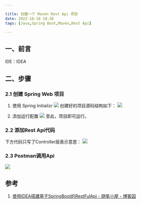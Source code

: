 ```yaml
---

title: 创建一个 Maven Rest Api 项目
date: 2022-10-10 19:38
tags: [Java,Spring Boot,Maven,Rest Api]

---
```

## 一、前言
IDE：IDEA

<!-- more -->
## 二、步骤
### 2.1 创建 Spring Web 项目
1. 使用 Spring Initializr 
![](https://pic-1313582683.cos.ap-chongqing.myqcloud.com/2022/202210101954270.png)
创建好的项目源码结构如下：
![](https://pic-1313582683.cos.ap-chongqing.myqcloud.com/2022/202210102144087.png)

2. 添加运行配置
![](https://pic-1313582683.cos.ap-chongqing.myqcloud.com/2022/202210102145493.png)
至此，项目即可运行。

### 2.2 添加Rest Api代码
下方代码只写了Controller层表示意思：
![](https://pic-1313582683.cos.ap-chongqing.myqcloud.com/2022/202210102149172.png)
### 2.3 Postman调用Api
![](https://pic-1313582683.cos.ap-chongqing.myqcloud.com/2022/202210102153451.png)

## 参考
1. [使用IDEA搭建基于SpringBoot的RestFulApi - 随笔小屋 - 博客园](https://www.cnblogs.com/jtaosblog/p/13276056.html)
